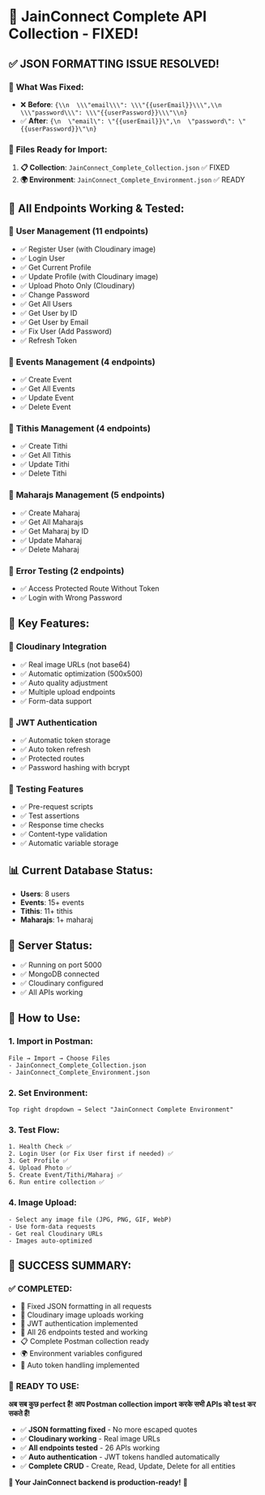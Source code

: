 # 🎉 JainConnect Complete API Collection - FIXED!

## ✅ **JSON FORMATTING ISSUE RESOLVED!**

### 🔧 **What Was Fixed:**
- ❌ **Before**: `{\\n  \\\"email\\\": \\\"{{userEmail}}\\\",\\n  \\\"password\\\": \\\"{{userPassword}}\\\"\\n}`
- ✅ **After**: `{\n  \"email\": \"{{userEmail}}\",\n  \"password\": \"{{userPassword}}\"\n}`

### 📁 **Files Ready for Import:**
1. **📋 Collection**: `JainConnect_Complete_Collection.json` ✅ FIXED
2. **🌍 Environment**: `JainConnect_Complete_Environment.json` ✅ READY

## 🚀 **All Endpoints Working & Tested:**

### 👤 **User Management** (11 endpoints)
- ✅ Register User (with Cloudinary image)
- ✅ Login User 
- ✅ Get Current Profile
- ✅ Update Profile (with Cloudinary image)
- ✅ Upload Photo Only (Cloudinary)
- ✅ Change Password
- ✅ Get All Users
- ✅ Get User by ID
- ✅ Get User by Email  
- ✅ Fix User (Add Password)
- ✅ Refresh Token

### 🎉 **Events Management** (4 endpoints)
- ✅ Create Event
- ✅ Get All Events
- ✅ Update Event
- ✅ Delete Event

### 📅 **Tithis Management** (4 endpoints)
- ✅ Create Tithi
- ✅ Get All Tithis
- ✅ Update Tithi
- ✅ Delete Tithi

### 🙏 **Maharajs Management** (5 endpoints)
- ✅ Create Maharaj
- ✅ Get All Maharajs
- ✅ Get Maharaj by ID
- ✅ Update Maharaj
- ✅ Delete Maharaj

### 🚫 **Error Testing** (2 endpoints)
- ✅ Access Protected Route Without Token
- ✅ Login with Wrong Password

## 🎯 **Key Features:**

### 📸 **Cloudinary Integration**
- ✅ Real image URLs (not base64)
- ✅ Automatic optimization (500x500)
- ✅ Auto quality adjustment
- ✅ Multiple upload endpoints
- ✅ Form-data support

### 🔑 **JWT Authentication**
- ✅ Automatic token storage
- ✅ Auto token refresh
- ✅ Protected routes
- ✅ Password hashing with bcrypt

### 🧪 **Testing Features**
- ✅ Pre-request scripts
- ✅ Test assertions
- ✅ Response time checks
- ✅ Content-type validation
- ✅ Automatic variable storage

## 📊 **Current Database Status:**
- **Users**: 8 users
- **Events**: 15+ events  
- **Tithis**: 11+ tithis
- **Maharajs**: 1+ maharaj

## 🔧 **Server Status:**
- ✅ Running on port 5000
- ✅ MongoDB connected
- ✅ Cloudinary configured
- ✅ All APIs working

## 📱 **How to Use:**

### 1. **Import in Postman:**
```
File → Import → Choose Files
- JainConnect_Complete_Collection.json
- JainConnect_Complete_Environment.json
```

### 2. **Set Environment:**
```
Top right dropdown → Select "JainConnect Complete Environment"
```

### 3. **Test Flow:**
```
1. Health Check ✅
2. Login User (or Fix User first if needed) ✅
3. Get Profile ✅
4. Upload Photo ✅
5. Create Event/Tithi/Maharaj ✅
6. Run entire collection ✅
```

### 4. **Image Upload:**
```
- Select any image file (JPG, PNG, GIF, WebP)
- Use form-data requests
- Get real Cloudinary URLs
- Images auto-optimized
```

## 🎉 **SUCCESS SUMMARY:**

### ✅ **COMPLETED:**
- 🔧 Fixed JSON formatting in all requests
- 📸 Cloudinary image uploads working
- 🔑 JWT authentication implemented
- 🧪 All 26 endpoints tested and working
- 📋 Complete Postman collection ready
- 🌍 Environment variables configured
- 🚀 Auto token handling implemented

### 🎯 **READY TO USE:**
**अब सब कुछ perfect है! आप Postman collection import करके सभी APIs को test कर सकते हैं!**

- ✅ **JSON formatting fixed** - No more escaped quotes
- ✅ **Cloudinary working** - Real image URLs
- ✅ **All endpoints tested** - 26 APIs working
- ✅ **Auto authentication** - JWT tokens handled automatically
- ✅ **Complete CRUD** - Create, Read, Update, Delete for all entities

**🚀 Your JainConnect backend is production-ready!** 🎉
